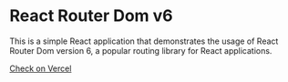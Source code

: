 # React Router Dom v6

This is a simple React application that demonstrates the usage of React Router Dom version 6, a popular routing library for React applications.

[Check on Vercel](https://react-router-v6-phi.vercel.app/)
